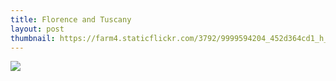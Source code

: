 ```yaml
---
title: Florence and Tuscany
layout: post
thumbnail: https://farm4.staticflickr.com/3792/9999594204_452d364cd1_h_d.jpg
---
```


<img src="https://farm4.staticflickr.com/3792/9999594204_452d364cd1_h_d.jpg">
